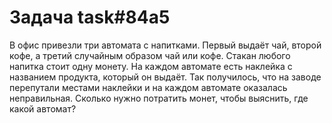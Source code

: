 # Задача task#84a5

В офис привезли три автомата с напитками. Первый выдаёт чай, второй кофе, а третий случайным образом чай или кофе.
Стакан любого напитка стоит одну монету. На каждом автомате есть наклейка с названием продукта, который он выдаёт.
Так получилось, что на заводе перепутали местами наклейки и на каждом автомате оказалась неправильная.
Сколько нужно потратить монет, чтобы выяснить, где какой автомат?

